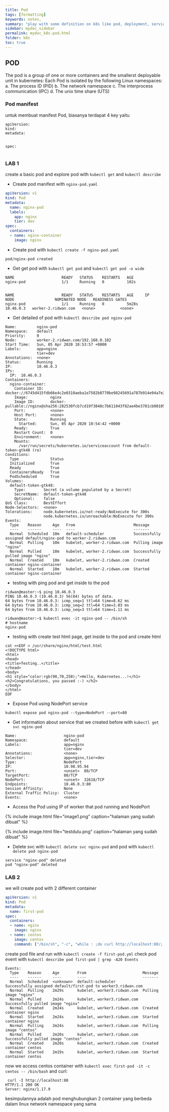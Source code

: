 ```yaml
---
title: Pod
tags: [formatting]
keywords: notes,
summary: "play with some definition on k8s like pod, deployment, services, networking and other"
sidebar: mydoc_sidebar
permalink: mydoc_k8s-pod.html
folder: k8s
toc: true
---
```


## POD
The pod is a group of one or more containers and the smallerst deployable unit in kubernetes:
Each Pod is isolated by the following Linux namespaces:
a. The process ID (PID)
b. The network namespace
c. The interprocess communication (IPC)
d. The unix time share (UTS)

### Pod manifest
untuk membuat manifest Pod, biasanya terdapat 4 key yaitu
```
apiVersion:
kind:
metadata:


spec:


```

### LAB 1
create a basic pod and explore pod with `kubectl get` and `kubectl describe`

- Create pod manifest with `nginx-pod.yaml`

```yml
apiVersion: v1
kind: Pod
metadata:
  name: nginx-pod
  labels:
    app: nginx
    tier: dev
spec:
  containers:
  - name: nginx-container
    image: nginx
```


- Create pod with `kubectl create -f nginx-pod.yaml`

```
pod/nginx-pod created
```


- Get get pod with `kubectl get pod` and `kubectl get pod -o wide`

```
NAME                     READY   STATUS    RESTARTS   AGE
nginx-pod                1/1     Running   0          102s


NAME                     READY   STATUS    RESTARTS   AGE     IP          NODE                  NOMINATED NODE   READINESS GATES
nginx-pod                1/1     Running   0          5m28s   10.46.0.3   worker-2.ridwan.com   <none>           <none>
```


- Get detailed of pod with `kubectl describe pod nginx-pod`

```
Name:         nginx-pod
Namespace:    default
Priority:     0
Node:         worker-2.ridwan.com/192.168.0.102
Start Time:   Sun, 05 Apr 2020 10:53:57 +0000
Labels:       app=nginx
              tier=dev
Annotations:  <none>
Status:       Running
IP:           10.46.0.3
IPs:
  IP:  10.46.0.3
Containers:
  nginx-container:
    Container ID:   docker://6745d415fdb66e4c2e0310aeba1e7582b8770be98245691a787b914e94a7e3aa
    Image:          nginx
    Image ID:       docker-pullable://nginx@sha256:282530fcb7cd19f3848c7b611043f82ae4be3781cb00105a1d593d7e6286b596
    Port:           <none>
    Host Port:      <none>
    State:          Running
      Started:      Sun, 05 Apr 2020 10:54:42 +0000
    Ready:          True
    Restart Count:  0
    Environment:    <none>
    Mounts:
      /var/run/secrets/kubernetes.io/serviceaccount from default-token-gtk48 (ro)
Conditions:
  Type              Status
  Initialized       True
  Ready             True
  ContainersReady   True
  PodScheduled      True
Volumes:
  default-token-gtk48:
    Type:        Secret (a volume populated by a Secret)
    SecretName:  default-token-gtk48
    Optional:    false
QoS Class:       BestEffort
Node-Selectors:  <none>
Tolerations:     node.kubernetes.io/not-ready:NoExecute for 300s
                 node.kubernetes.io/unreachable:NoExecute for 300s
Events:
  Type    Reason     Age   From                          Message
  ----    ------     ----  ----                          -------
  Normal  Scheduled  10m   default-scheduler             Successfully assigned default/nginx-pod to worker-2.ridwan.com
  Normal  Pulling    10m   kubelet, worker-2.ridwan.com  Pulling image "nginx"
  Normal  Pulled     10m   kubelet, worker-2.ridwan.com  Successfully pulled image "nginx"
  Normal  Created    10m   kubelet, worker-2.ridwan.com  Created container nginx-container
  Normal  Started    10m   kubelet, worker-2.ridwan.com  Started container nginx-container
```

- testing with ping pod and get inside to the pod

```
ridwan@master:~$ ping 10.46.0.3
PING 10.46.0.3 (10.46.0.3) 56(84) bytes of data.
64 bytes from 10.46.0.3: icmp_seq=1 ttl=64 time=8.62 ms
64 bytes from 10.46.0.3: icmp_seq=2 ttl=64 time=3.03 ms
64 bytes from 10.46.0.3: icmp_seq=3 ttl=64 time=1.11 ms

ridwan@master:~$ kubectl exec -it nginx-pod -- /bin/sh
# hostname
nginx-pod
```

- testing with create test html page, get inside to the pod and create html

```
cat <<EOF > /usr/share/nginx/html/test.html
<!DOCTYPE html>
<html>
<head>
<title>Testing..</title>
</head>
<body>
<h1 style="color:rgb(90,70,250);">Hello, Kubernetes...!</h1>
<h2>Congratulations, you passed :-) </h2>
</body>
</html>
EOF
```

- Expose Pod using NodePort service

```
kubectl expose pod nginx-pod --type=NodePort --port=80
```

- Get information about service that we created before with `kubectl get svc nginx-pod`

```
Name:                     nginx-pod
Namespace:                default
Labels:                   app=nginx
                          tier=dev
Annotations:              <none>
Selector:                 app=nginx,tier=dev
Type:                     NodePort
IP:                       10.98.95.94
Port:                     <unset>  80/TCP
TargetPort:               80/TCP
NodePort:                 <unset>  32618/TCP
Endpoints:                10.46.0.3:80
Session Affinity:         None
External Traffic Policy:  Cluster
Events:                   <none>
```

- Access the Pod using IP of worker that pod running and NodePort

{% include image.html file="image1.png" caption="halaman yang sudah dibuat" %}

{% include image.html file="testdulu.png" caption="halaman yang sudah dibuat" %}


- Delete svc with `kubectl delete svc nginx-pod` and pod with `kubectl delete pod nginx-pod`

```
service "nginx-pod" deleted
pod "nginx-pod" deleted
```


### LAB 2
we will create pod with 2 different container

```yml
apiVersion: v1
kind: Pod
metadata:
  name: first-pod
spec:
  containers:
  - name: nginx
    image: nginx
  - name: centos
    image: centos
    command: ["/bin/sh", "-c", "while : ;do curl http://localhost:80/; sleep 10; done"]
```

create pod file and run with `kubectl create -f first-pod.yml`
check pod event with `kubectl describe pod first-pod | grep -A20 Events`
```
Events:
  Type    Reason     Age        From                         Message
  ----    ------     ----       ----                         -------
  Normal  Scheduled  <unknown>  default-scheduler            Successfully assigned default/first-pod to worker3.ridwan.com
  Normal  Pulling    2m29s      kubelet, worker3.ridwan.com  Pulling image "nginx"
  Normal  Pulled     2m24s      kubelet, worker3.ridwan.com  Successfully pulled image "nginx"
  Normal  Created    2m24s      kubelet, worker3.ridwan.com  Created container nginx
  Normal  Started    2m24s      kubelet, worker3.ridwan.com  Started container nginx
  Normal  Pulling    2m24s      kubelet, worker3.ridwan.com  Pulling image "centos"
  Normal  Pulled     2m20s      kubelet, worker3.ridwan.com  Successfully pulled image "centos"
  Normal  Created    2m20s      kubelet, worker3.ridwan.com  Created container centos
  Normal  Started    2m19s      kubelet, worker3.ridwan.com  Started container centos
```

now we access centos container with `kubectl exec first-pod -it -c centos -- /bin/bash` and curl:
```
 curl -I http://localhost:80
HTTP/1.1 200 OK
Server: nginx/1.17.9
```

kesimpulannya adalah pod menghubungkan 2 container yang berbeda dalam linux network namespace yang sama
